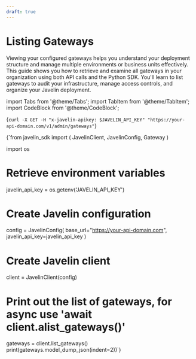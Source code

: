 ```yaml
---
draft: true
---
```


# Listing Gateways

Viewing your configured gateways helps you understand your deployment structure and manage multiple environments or business units effectively. This guide shows you how to retrieve and examine all gateways in your organization using both API calls and the Python SDK. You'll learn to list gateways to audit your infrastructure, manage access controls, and organize your Javelin deployment.

import Tabs from '@theme/Tabs';
import TabItem from '@theme/TabItem';
import CodeBlock from '@theme/CodeBlock';

<Tabs>
<TabItem value="shell" label="Using the API:">

<CodeBlock
  language="python">
  {`
curl -X GET -H "x-javelin-apikey: $JAVELIN_API_KEY" "https://your-api-domain.com/v1/admin/gateways"
`}
</CodeBlock>

</TabItem>

<TabItem value="py" label="In Python:">

<CodeBlock
  language="python">
  {`from javelin_sdk import (
    JavelinClient,
    JavelinConfig,
    Gateway
)

import os

# Retrieve environment variables
javelin_api_key = os.getenv('JAVELIN_API_KEY')

# Create Javelin configuration
config = JavelinConfig(
    base_url="https://your-api-domain.com",
    javelin_api_key=javelin_api_key
)

# Create Javelin client
client = JavelinClient(config)

# Print out the list of gateways, for async use 'await client.alist_gateways()'
gateways = client.list_gateways()
print(gateways.model_dump_json(indent=2))`}
</CodeBlock>


</TabItem>

</Tabs>
